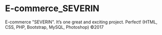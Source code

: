 # E-commerce_SEVERIN
E-commerce "SEVERIN". It’s one great and exciting project. Perfect! (HTML, CSS, PHP, Bootstrap, MySQL, Photoshop) ©2017


